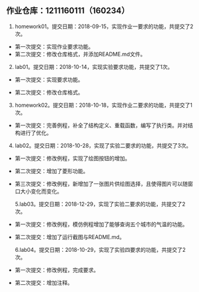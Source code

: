 ## 作业仓库：1211160111（160234）

1. homework01。提交日期：2018-09-15，实现作业一要求的功能，共提交了2次。

- 第一次提交：实现作业要求功能。
- 第二次提交：修改仓库格式，并添加README.md文件。

2. lab01。提交日期：2018-10-14，实现实验要求功能，共提交了1次。

+ 第一次提交：实现要求功能。

- 第二次提交：修改仓库格式。

3. homework02。提交日期：2018-10-18，实现作业二要求的功能，共提交了1次。

+ 第一次提交：完善例程，补全了结构定义、重载函数，编写了执行类。并对结构进行了优化。


4. lab02。提交日期：2018-10-28，实现了实验二要求的功能，共提交了3次。

- 第一次提交：修改例程，实现了绘图按钮的增加。

- 第二次提交：增加了菱形功能。

- 第三次提交：修改例程，新增加了一张图片供绘图选择，且使得图片可以随窗口大小变化而变化。

  5.lab03。提交日期：2018-12-29，实现了实验二要求的功能，共提交了2次。

- 第一次提交：修改例程，模仿例程增加了能够查询五个城市的气温的功能。

- 第二次提交：增加了运行截图与README.md。

  6.lab04。提交日期：2018-10-29，实现了实验四要求的功能，共提交了2次。

- 第一次提交：修改例程，完成要求。

- 第二次提交：增加注释。

  ​

